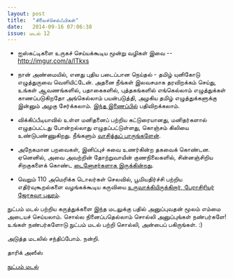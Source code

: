 ```yaml
---
layout: post
title:  "சிலைச்செல்ஃபிகள்"
date:   2014-09-16 07:06:38
issue: மடல் 12
---
```


- ஐஸ்கட்டிகளை உருகச் செய்யக்கூடிய மூன்று வழிகள் இவை -- http://imgur.com/a/lTkxs

- நான் அண்மையில், எனது புதிய படைப்பான நெய்தல் - தமிழ் யுனிகோடு எழுத்துருவை வெளியிட்டேன். அதனை நீங்கள் இலவசமாக தரவிறக்கம் செய்து, உங்கள் ஆவணங்களில், பதாகைகளில், புத்தகங்களில் எங்கெல்லாம் எழுத்துக்கள் காணப்படுகிறதோ அங்கெல்லாம் பயன்படுத்தி, அழகிய தமிழ் எழுத்துக்களுக்கு இன்னும் அழகு சேர்க்கலாம். [இந்த இணைப்பில்](https://www.behance.net/gallery/19176405/Neythal-Tamil-Free-Font) பதிவிறக்கலாம். 

- விக்கிப்பீடியாவில் உள்ள மனிதனைப் பற்றிய கட்டுரையானது, மனிதர்களால் எழுதப்பட்டது போன்றல்லாது எழுதப்பட்டுள்ளது, கொஞ்சம் கிலியை உண்டுபண்ணுகிறது. நீங்களும் [வாசித்துப் பாருங்களேன்](http://en.wikipedia.org/wiki/Human). 

- அநேகமான பறவைகள், இனிப்புச் சுவை உணர்கின்ற தகவைக் கொண்டன. ஏனெனில், அவை அவற்றின் தோற்றுவாயின் குணநிலைகளில், சின்னஞ்சிறிய சிறகுகளைக் கொண்ட [டைனோசர்களாக இருக்கின்றது](http://theconversation.com/most-birds-cant-taste-sugar-heres-why-the-hummingbird-can-31486).

- வெறும் 110 அமெரிக்க டொலர்கள் செலவில், பூமியதிர்ச்சி பற்றிய எதிர்வுகூறல்களை வழங்கக்கூடிய கருவியை [உருவாக்கியிருக்கிறார், பேராசிரியர் ஜோசுவா புலூம்](http://www.berkeleyside.com/2014/09/09/uc-berkeley-prof-joshua-bloom-makes-earthquake-alert-kit-for-110/). 

நுட்பம் மடல் பற்றிய கருத்துக்களை இந்த மடலுக்கு பதில் அனுப்புவதன் மூலம் எம்மை அடையச் செய்யலாம். சொல்ல நினைப்பதெல்லாம் சொல்லி அனுப்புங்கள் நண்பர்களே! உங்கள் நண்பர்களோடு நுட்பம் மடல் பற்றி சொல்லி, அன்பைப் பகிருங்கள். :)

அடுத்த மடலில் சந்திப்போம். நன்றி.

தாரிக் அஸீஸ்

[நுட்பம் மடல்](http://nutpam.org)